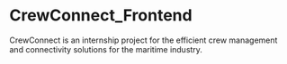 # CrewConnect_Frontend
CrewConnect is an internship project for the efficient crew management and connectivity solutions for the maritime industry.
